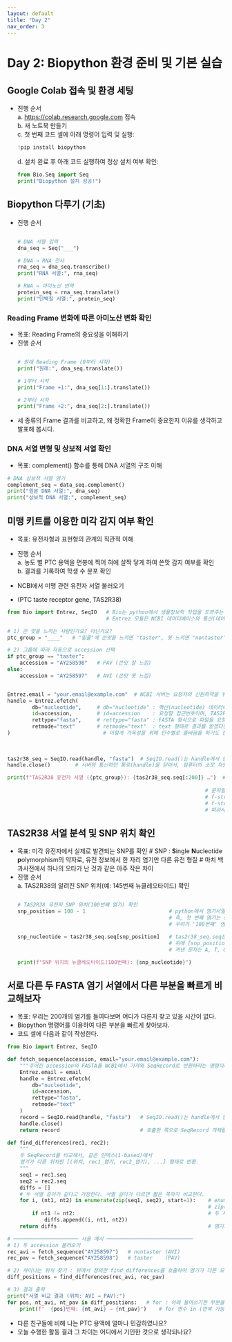 ```yaml
---
layout: default
title: "Day 2"
nav_order: 3
---
```


# Day 2: Biopython 환경 준비 및 기본 실습

## Google Colab 접속 및 환경 세팅
- 진행 순서<br>
  a. https://colab.research.google.com 접속<br>
  b. 새 노트북 만들기<br>
  c. 첫 번째 코드 셀에 아래 명령어 입력 및 실행:
  
  ```python
  !pip install biopython
  ```
     
  d. 설치 완료 후 아래 코드 실행하여 정상 설치 여부 확인:
  
  ```python
  from Bio.Seq import Seq
  print("Biopython 설치 성공!")
  ```

## Biopython 다루기 (기초)
  - 진행 순서
    ```python

    # DNA 서열 입력
    dna_seq = Seq("___")

    # DNA → RNA 전사
    rna_seq = dna_seq.transcribe()
    print("RNA 서열:", rna_seq)

    # RNA → 아미노산 번역
    protein_seq = rna_seq.translate()
    print("단백질 서열:", protein_seq)
    ```

### Reading Frame 변화에 따른 아미노산 변화 확인
  - 목표: Reading Frame의 중요성을 이해하기
  - 진행 순서
    ```python

    # 원래 Reading Frame (0부터 시작)
    print("원래:", dna_seq.translate())

    # 1부터 시작
    print("Frame +1:", dna_seq[1:].translate())

    # 2부터 시작
    print("Frame +2:", dna_seq[2:].translate())
    ```
  - 세 종류의 Frame 결과를 비교하고, 왜 정확한 Frame이 중요한지 이유를 생각하고 발표해 봅시다.

### DNA 서열 변형 및 상보적 서열 확인
  - 목표: complement() 함수를 통해 DNA 서열의 구조 이해
  ```python
  # DNA 상보적 서열 염기
  complement_seq = data_seq.complement()
  print("원본 DNA 서열:", dna_seq)
  print("상보적 DNA 서열:", complement_seq)
  ```

## 미맹 키트를 이용한 미각 감지 여부 확인
  - 목표: 유전자형과 표현형의 관계의 직관적 이해
  - 진행 순서<br>
    a. 농도 별 PTC 용액을 면봉에 찍어 혀에 살짝 닿게 하여 쓴맛 감지 여부를 확인<br>
    b. 결과를 기록하여 학생 수 분포 확인

  - NCBI에서 미맹 관련 유전자 서열 불러오기
  - (PTC taste receptor gene, TAS2R38)
    
  ```python
  from Bio import Entrez, SeqIO   # Bio는 python에서 생물정보학 작업을 도와주는 Biopython 패키지이다.
                                  # Entrez 모듈은 NCBI 데이터베이스와 통신(데이터 요청)을, SeqIO 모듈은 염기서열(FASTA, GenBank 등) 파일을 읽고 쓰는 기능을 담당한다.

  # 1) 쓴 맛을 느끼는 사람인가요? 아닌가요?
  ptc_group = "____"   # "밑줄"에 쓴맛을 느끼면 "taster", 못 느끼면 "nontaster" 입력

  # 2) 그룹에 따라 자동으로 accession 선택
  if ptc_group == "taster":
      accession = "AY258598"   # PAV (쓴맛 잘 느낌)
  else:
      accession = "AY258597"   # AVI (쓴맛 못 느낌)


  Entrez.email = "your.email@example.com"  # NCBI 서버는 요청자의 신원파악을 위해 이메일을 요구한다.(자신의 실제 이메일주소 입력)
  handle = Entrez.efetch(
          db="nucleotide",     # db="nucleotide" : 핵산(nucleotide) 데이터베이스에서 찾겠다는 의미
          id=accession,        # id=accession    : 요청할 접근번호이며, TAS2R38 유전자의 대표 서열 번호인 AY258597 또는 AY258598을 입력된다.
          rettype="fasta",     # rettype="fasta" : FASTA 형식으로 파일을 요청
          retmode="text"       # retmode="text"  : text 형태로 결과를 받겠다는 의미
)                              # 이렇게 가독성을 위해 인수별로 줄바꿈을 하기도 한다.
                        
                        
                        
  tas2r38_seq = SeqIO.read(handle, "fasta")  # SeqIO.read()는 handle에서 한 개의 FASTA 레코드를 읽어서 python의 객체(미지수)로 설정(정의)한다는 의미
  handle.close()        # 서버와 통신하던 통로(handle)을 닫아서, 컴퓨터의 소모 자원을 절약

  print(f"TAS2R38 유전자 서열 ({ptc_group}): {tas2r38_seq.seq[:200]} …")  # tas2r38_seq.seq는 전체 염기서열(ATGC...)이다.
                                                                         # [:200] 은 처음 200개만 잘라서 print하라는 의미이다.
                                                                  # 문자열 앞에 f를 붙이면 f-string이라고 부른다.
                                                                  # f-string을 사용해야 {} 내부의 변수, 연산 등을 실제 값으로 평가해서 문자열에 삽입해준다.
                                                                  # f-string을 사용하지 않고 큰 따옴표만을 사용한다면, python을 그 내부를 그대로 텍스트로 인식한다.
                                                                  # 따라서 {snp_nucleotide}조차 그대로 단순한 문자의 나열 {, s, n, ..., }으로 인식하여 위에서 정의한 값을 불러오지 않는다.
  ```

## TAS2R38 서열 분석 및 SNP 위치 확인
  - 목표: 미각 유전자에서 실제로 발견되는 SNP를 확인 # SNP : **S**ingle **N**ucleotide **p**olymorphism의 약자로, 유전 정보에서 한 자리 염기만 다른 유전 형질
                                                  # 마치 백과사전에서 하나의 오타가 난 것과 같은 아주 작은 차이
  - 진행 순서<br>
    a. TAS2R38의 알려진 SNP 위치(예: 145번째 뉴클레오타이드) 확인
    ```python

    # TAS2R38 유전자 SNP 위치(100번째 염기) 확인
    snp_position = 100 - 1                           # python에서 염기서열(sequence)은 0부터 시작하는 위치(index)로 관리된다.
                                                     # 즉, 첫 번째 염기는 seq[0], 두 번째는 seq[1] ... 이다.
                                                     # 우리가 '100번째' 염기를 찾고 싶으면 '99' 위치를 사용해야한다.
    
    snp_nucleotide = tas2r38_seq.seq[snp_position]   # tas2r38_seq.seq는 전체 염기서열(ATGC...)이므로, 
                                                     # 뒤에 [snp_position]을 붙이면 문자열의 99번째 위치, 즉 100번째 문자를 꺼내온다.
                                                     # 꺼낸 문자는 A, T, G, C 중 하나이므로 이를 snp_nucleotide라는 변수에 저장하라는 의미이다.
    
    print(f"SNP 위치의 뉴클레오타이드(100번째): {snp_nucleotide}")  
    ```

## 서로 다른 두 FASTA 염기 서열에서 다른 부분을 빠르게 비교해보자
  - 목표: 우리는 200개의 염기를 들여다보며 어디가 다른지 찾고 있을 시간이 없다.
  - Biopython 명령어를 이용하여 다른 부분을 빠르게 찾아보자.
  - 코드 셀에 다음과 같이 작성한다.

```python
from Bio import Entrez, SeqIO

def fetch_sequence(accession, email="your.email@example.com"):
    """주어진 accession의 FASTA를 NCBI에서 가져와 SeqRecord로 반환하라는 명령이다""" # 큰따옴표 3개를 양옆에 붙여 주석을 작성하기도 한다.
    Entrez.email = email
    handle = Entrez.efetch(
        db="nucleotide",
        id=accession,
        rettype="fasta",
        retmode="text"
    )
    record = SeqIO.read(handle, "fasta")   # SeqIO.read()는 handle에서 한 개의 FASTA 레코드를 읽어서 python의 객체(미지수)로 설정(정의)한다는 의미
    handle.close()
    return record                          # 호출한 쪽으로 SeqRecord 객체를 돌려준다는 의미이며, SeqRecord 객체는 .seq 형식으로 염기 서열 정보가 들어있다.

def find_differences(rec1, rec2):
    """
    두 SeqRecord를 비교해서, 같은 인덱스(1-based)에서
    염기가 다른 위치만 [(위치, rec1_염기, rec2_염기), ...] 형태로 반환.
    """
    seq1 = rec1.seq
    seq2 = rec2.seq
    diffs = []
    # 두 서열 길이가 같다고 가정한다. 서열 길이가 다르면 짧은 쪽까지 비교한다.
    for i, (nt1, nt2) in enumerate(zip(seq1, seq2), start=1):    # enumerate(..., start=1) : 1부터 시작하는 위치 번호를 매긴다.
                                                                 # zip(seq1, seq2)로 두 서열을 같은 길이만큼 한 글자씩 묶어서 처리하게 만든다.
        if nt1 != nt2:                                           # 두 서열의 같은 위치 염기가 다르면, diffs 리스트에 (위치, rec_염기, rec_염기)를 추가한다는 의미
            diffs.append((i, nt1, nt2))
    return diffs                                                 # 염기가 달랐던 위치와 각 서열의 염기를 담은 리스트를 반환한다는 의미

# ───────────────────── 사용 예시 ────────────────────────────
# 1) 두 accession 불러오기
rec_avi = fetch_sequence("AY258597")   # nontaster (AVI)
rec_pav = fetch_sequence("AY258598")   # taster    (PAV)

# 2) 차이나는 위치 찾기 : 위에서 정의한 find_differences를 호출하여 염기가 다른 모든 위치를 diff_positions에 저장한다.
diff_positions = find_differences(rec_avi, rec_pav)

# 3) 결과 출력
print("서열 비교 결과 (위치: AVI → PAV):")
for pos, nt_avi, nt_pav in diff_positions:   # for : 아래 들여쓰기한 부분을 반복해서 실행하라는 명령
    print(f"  {pos}번째: {nt_avi} → {nt_pav}")    # for 변수 in (반복 가능한 개체) 의 형태로 사용한다.

```

  - 다른 친구들에 비해 나는 PTC 용액에 얼마나 민감하였나요?
  - 오늘 수행한 활동 결과 그 차이는 어디에서 기인한 것으로 생각되나요?



